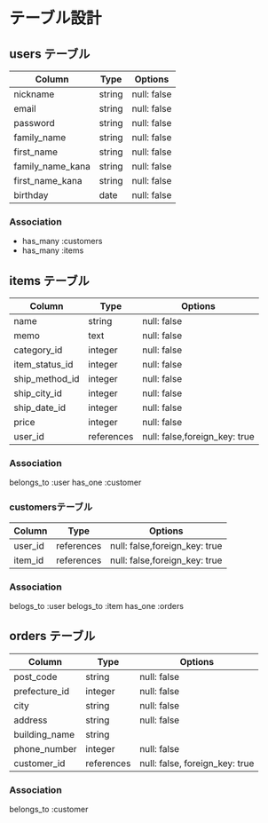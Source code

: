 # テーブル設計

## users テーブル

| Column           | Type   | Options     |
| -----------------| ------ | ----------- |
| nickname         | string | null: false |
| email            | string | null: false |
| password         | string | null: false |
| family_name      | string | null: false |
| first_name       | string | null: false |
| family_name_kana | string | null: false |
| first_name_kana | string | null: false |
| birthday         | date   | null: false |
### Association

- has_many :customers
- has_many :items

## items テーブル

| Column              | Type   | Options     |
|  -----------------  | ------ | ----------- |
| name                | string | null: false |
| memo                | text   | null: false |
| category_id         | integer | null: false |
| item_status_id      | integer | null: false |
| ship_method_id      | integer | null: false |
| ship_city_id        | integer | null: false |
| ship_date_id        | integer | null: false |
| price               | integer| null: false |
| user_id             | references| null: false,foreign_key: true |

### Association
belongs_to :user
has_one :customer


### customersテーブル
| Column           | Type   | Options     |
| -----------------| ------ | ----------- |
| user_id          | references|  null: false,foreign_key: true  |
| item_id          | references| null: false,foreign_key: true |

### Association
belogs_to :user
belogs_to :item
has_one :orders


## orders テーブル

| Column         | Type       | Options                        |
| -------------- | ---------- | ------------------------------ |
| post_code      | string     | null: false |
| prefecture_id  | integer    | null: false |
| city           | string     | null: false |
| address        | string     | null: false |          
| building_name  | string     | 
| phone_number   | integer    | null: false |   
| customer_id    | references | null: false, foreign_key: true |

### Association

belongs_to :customer